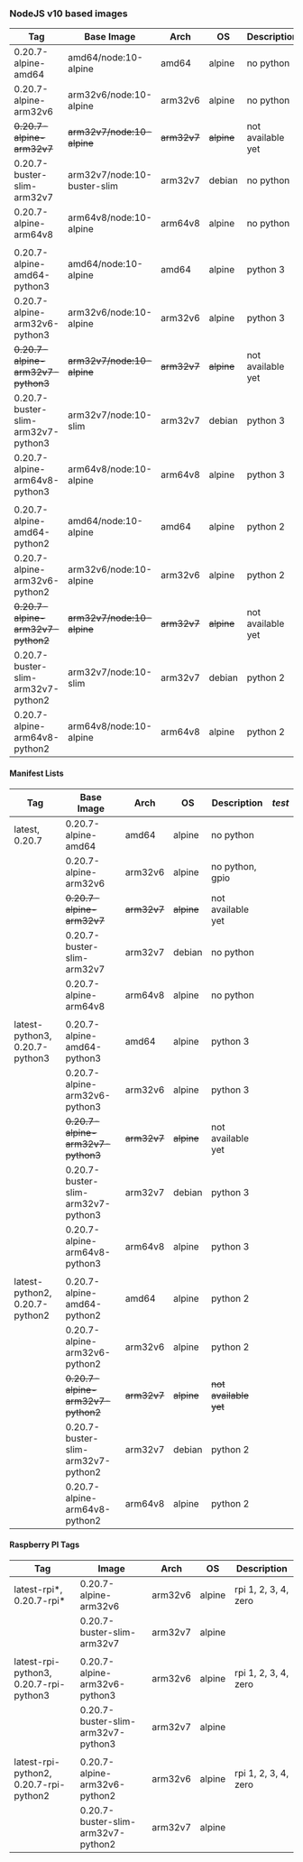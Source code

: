 ### NodeJS v10 based images

| **Tag**                             | **Base Image**               | **Arch** | **OS** | **Description**   | *test* |
|-------------------------------------|------------------------------|----------|--------|-------------------|--------|
| 0.20.7-alpine-amd64                 | amd64/node:10-alpine         | amd64    | alpine | no python         |   ok   |
| 0.20.7-alpine-arm32v6               | arm32v6/node:10-alpine       | arm32v6  | alpine | no python         |   ok   |
| ~~0.20.7-alpine-arm32v7~~           | ~~arm32v7/node:10-alpine~~       | ~~arm32v7~~  | ~~alpine~~ | not available yet | |
| 0.20.7-buster-slim-arm32v7          | arm32v7/node:10-buster-slim  | arm32v7  | debian | no python         |   ok   |
| 0.20.7-alpine-arm64v8               | arm64v8/node:10-alpine       | arm64v8  | alpine | no python         |   no test   |
||  
| 0.20.7-alpine-amd64-python3         | amd64/node:10-alpine         | amd64    | alpine | python 3          |   ok   |
| 0.20.7-alpine-arm32v6-python3       | arm32v6/node:10-alpine       | arm32v6  | alpine | python 3          |   ok   |
| ~~0.20.7-alpine-arm32v7-python3~~   | ~~arm32v7/node:10-alpine~~       | ~~arm32v7~~  | ~~alpine~~ | not available yet | |
| 0.20.7-buster-slim-arm32v7-python3  | arm32v7/node:10-slim         | arm32v7  | debian | python 3          |   ok   |
| 0.20.7-alpine-arm64v8-python3       | arm64v8/node:10-alpine       | arm64v8  | alpine | python 3          |      |
||  
| 0.20.7-alpine-amd64-python2         | amd64/node:10-alpine         | amd64    | alpine | python 2          |   ok   |
| 0.20.7-alpine-arm32v6-python2       | arm32v6/node:10-alpine       | arm32v6  | alpine | python 2          |   ok   |
| ~~0.20.7-alpine-arm32v7-python2~~   | ~~arm32v7/node:10-alpine~~       | ~~arm32v7~~  | ~~alpine~~ | not available yet | |
| 0.20.7-buster-slim-arm32v7-python2  | arm32v7/node:10-slim         | arm32v7  | debian | python 2          |   ok   |
| 0.20.7-alpine-arm64v8-python2       | arm64v8/node:10-alpine       | arm64v8  | alpine | python 2          |   no test   |
     
#### Manifest Lists     
| **Tag**                        | **Base Image**                    | **Arch** | **OS** | **Description**   | *test* |
|--------------------------------|-----------------------------------|----------|--------|-------------------|--------|
| latest, 0.20.7                 | 0.20.7-alpine-amd64               | amd64    | alpine | no python         |     |
|                                | 0.20.7-alpine-arm32v6             | arm32v6  | alpine | no python, gpio   |     |
|                                | ~~0.20.7-alpine-arm32v7~~         | ~~arm32v7~~  | ~~alpine~~ | not available yet | |
|                                | 0.20.7-buster-slim-arm32v7        | arm32v7  | debian | no python         | |
|                                | 0.20.7-alpine-arm64v8             | arm64v8  | alpine | no python         |    |
||
| latest-python3, 0.20.7-python3 | 0.20.7-alpine-amd64-python3       | amd64    | alpine | python 3          |    |
|                                | 0.20.7-alpine-arm32v6-python3     | arm32v6  | alpine | python 3          |    |
|                                | ~~0.20.7-alpine-arm32v7-python3~~ | ~~arm32v7~~  | ~~alpine~~ | not available yet ||
|                                | 0.20.7-buster-slim-arm32v7-python3| arm32v7  | debian | python 3          |    |
|                                | 0.20.7-alpine-arm64v8-python3     | arm64v8  | alpine | python 3          |    |
||
| latest-python2, 0.20.7-python2 | 0.20.7-alpine-amd64-python2       | amd64    | alpine | python 2          |   |
|                                | 0.20.7-alpine-arm32v6-python2     | arm32v6  | alpine | python 2          |   |
|                                | ~~0.20.7-alpine-arm32v7-python2~~ | ~~arm32v7~~  | ~~alpine~~ | ~~not available yet~~ | |
|                                | 0.20.7-buster-slim-arm32v7-python2| arm32v7  | debian | python 2          |   |
|                                | 0.20.7-alpine-arm64v8-python2     | arm64v8  | alpine | python 2          |   |

#### Raspberry PI Tags
| **Tag**                                | **Image**                          | **Arch** | **OS** | **Description**   |
|----------------------------------------|------------------------------------|----------|--------|-------------------|
| latest-rpi*, 0.20.7-rpi*                 | 0.20.7-alpine-arm32v6              | arm32v6  | alpine | rpi 1, 2, 3, 4, zero |
|                                        | 0.20.7-buster-slim-arm32v7         | arm32v7  | alpine | |
||
| latest-rpi-python3, 0.20.7-rpi-python3 | 0.20.7-alpine-arm32v6-python3      | arm32v6  | alpine | rpi 1, 2, 3, 4, zero |
|                                        | 0.20.7-buster-slim-arm32v7-python3 | arm32v7  | alpine | |
||
| latest-rpi-python2, 0.20.7-rpi-python2 | 0.20.7-alpine-arm32v6-python2      | arm32v6  | alpine | rpi 1, 2, 3, 4, zero |
|                                        | 0.20.7-buster-slim-arm32v7-python2 | arm32v7  | alpine | |


